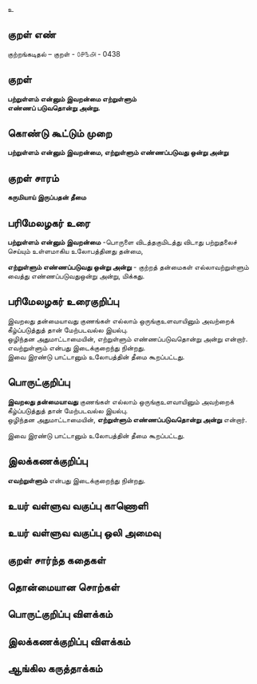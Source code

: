 உ

## குறள் எண் 

குற்றங்கடிதல் – குறள் - ௦௪௩௮ - 0438  

## குறள் 

**பற்றுள்ளம் என்னும் இவறன்மை எற்றுள்ளும்  
எண்ணப் படுவதொன்று அன்று.**

## கொண்டு கூட்டும் முறை

**பற்றுள்ளம் என்னும் இவறன்மை, எற்றுள்ளும் எண்ணப்படுவது ஒன்று அன்று**

## குறள் சாரம்   

**கருமியாய் இருப்பதன் தீமை**

## பரிமேலழகர் உரை

**பற்றுள்ளம் என்னும் இவறன்மை** -பொருளை விடத்தகுமிடத்து விடாது பற்றுதலைச் செய்யும் உள்ளமாகிய உலோபத்தினது தன்மை,  

**எற்றுள்ளும் எண்ணப்படுவது ஒன்று அன்று** - குற்றத் தன்மைகள் எல்லாவற்றுள்ளும் வைத்து எண்ணப்படுவதுஒன்று அன்று, மிக்கது.   

## பரிமேலழகர் உரைகுறிப்பு   

இவறலது தன்மையாவது குணங்கள் எல்லாம் ஒருங்குஉளவாயினும் அவற்றைக் கீழ்ப்படுத்துத் தான் மேற்படவல்ல இயல்பு.  
ஒழிந்தன அதுமாட்டாமையின், எற்றுள்ளும் எண்ணப்படுவதொன்று அன்று என்றார்.  
எவற்றுள்ளும் என்பது இடைக்குறைந்து நின்றது.  
இவை இரண்டு பாட்டானும் உலோபத்தின் தீமை கூறப்பட்டது.   

## பொருட்குறிப்பு 

**இவறலது தன்மையாவது** குணங்கள் எல்லாம் ஒருங்குஉளவாயினும் அவற்றைக் கீழ்ப்படுத்துத் தான் மேற்படவல்ல இயல்பு.    
ஒழிந்தன அதுமாட்டாமையின், **எற்றுள்ளும் எண்ணப்படுவதொன்று அன்று** என்றார்.  

இவை இரண்டு பாட்டானும் உலோபத்தின் தீமை கூறப்பட்டது.     

## இலக்கணக்குறிப்பு  

**எவற்றுள்ளும்** என்பது இடைக்குறைந்து நின்றது.    

## உயர் வள்ளுவ வகுப்பு காணொளி


## உயர் வள்ளுவ வகுப்பு ஒலி அமைவு 

 
## குறள் சார்ந்த கதைகள் 


## தொன்மையான சொற்கள்


## பொருட்குறிப்பு விளக்கம்


## இலக்கணக்குறிப்பு விளக்கம்


## ஆங்கில கருத்தாக்கம் 


